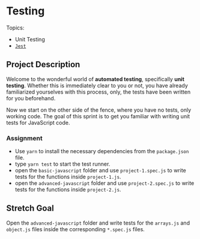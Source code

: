 # Testing

Topics:

- Unit Testing
- [`Jest`](https://facebook.github.io/jest/)

## Project Description

Welcome to the wonderful world of **automated testing**, specifically **unit testing**. Whether this is immediately clear to you or not, you have already familiarized yourselves with this process, only, the tests have been written for you beforehand.

Now we start on the other side of the fence, where you have no tests, only working code. The goal of this sprint is to get you familiar with writing unit tests for JavaScript code.

### Assignment

- Use `yarn` to install the necessary dependencies from the `package.json` file.
- type `yarn test` to start the test runner.
- open the `basic-javascript` folder and use `project-1.spec.js` to write tests for the functions inside `project-1.js`.
- open the `advanced-javascript` folder and use `project-2.spec.js` to write tests for the functions inside `project-2.js`.

## Stretch Goal

Open the `advanced-javascript` folder and write tests for the `arrays.js` and `object.js` files inside the corresponding `*.spec.js` files.
